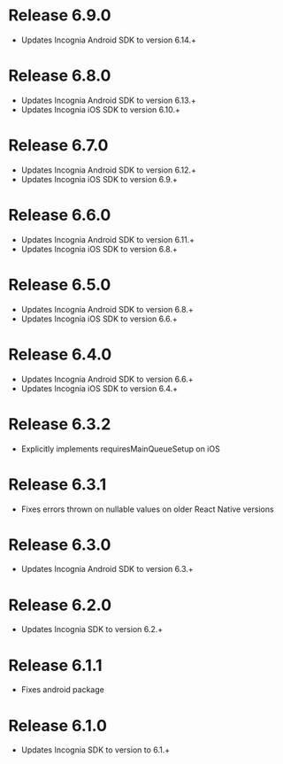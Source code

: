 Release 6.9.0
===
- Updates Incognia Android SDK to version 6.14.+

Release 6.8.0
===
- Updates Incognia Android SDK to version 6.13.+
- Updates Incognia iOS SDK to version 6.10.+

Release 6.7.0
===
- Updates Incognia Android SDK to version 6.12.+
- Updates Incognia iOS SDK to version 6.9.+

Release 6.6.0
===
- Updates Incognia Android SDK to version 6.11.+
- Updates Incognia iOS SDK to version 6.8.+

Release 6.5.0
===
- Updates Incognia Android SDK to version 6.8.+
- Updates Incognia iOS SDK to version 6.6.+

Release 6.4.0
===
- Updates Incognia Android SDK to version 6.6.+
- Updates Incognia iOS SDK to version 6.4.+

Release 6.3.2
===
- Explicitly implements requiresMainQueueSetup on iOS

Release 6.3.1
===
- Fixes errors thrown on nullable values on older React Native versions

Release 6.3.0
===
- Updates Incognia Android SDK to version 6.3.+

Release 6.2.0
===
- Updates Incognia SDK to version 6.2.+

Release 6.1.1
===
- Fixes android package

Release 6.1.0
===
- Updates Incognia SDK to version to 6.1.+